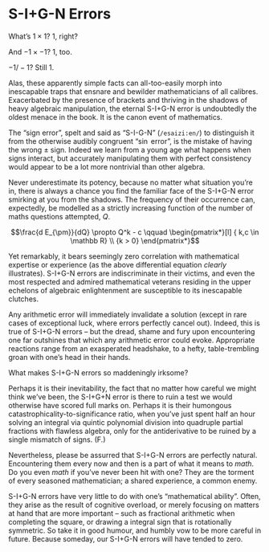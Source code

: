 # S-I+G-N Errors
<!-- #SQUARK live!
| dest = guides/sign
| capt = The “semicolon missing” of Mathematics
-->

What’s $1 \times 1$? $1$, right?

And $-1 \times -1$? $1$, too.

$-1 / -1$? Still $1$.

Alas, these apparently simple facts can all-too-easily morph into inescapable traps that ensnare and bewilder mathematicians of all calibres. Exacerbated by the presence of brackets and thriving in the shadows of heavy algebraic manipulation, the eternal S-I+G-N error is undoubtedly the oldest menace in the book. It is the canon event of mathematics.

```math
```

The “sign error”, spelt and said as “S-I-G-N” (`/esaizi:en/`) to distinguish it from the otherwise audibly congruent “$\sin$ error”, is the mistake of having the wrong $\pm$ sign. Indeed we learn from a young age what happens when signs interact, but accurately manipulating them with perfect consistency would appear to be a lot more nontrivial than other algebra.

Never underestimate its potency, because no matter what situation you’re in, there is always a chance you find the familiar face of the S-I+G-N error smirking at you from the shadows. The frequency of their occurrence can, expectedly, be modelled as a strictly increasing function of the number of maths questions attempted, $Q$.

```math
\frac{d E_{\pm}}{dQ} \propto Q^k - c
  \qquad \begin{pmatrix*}[l]
    { k,c \in \mathbb R} \\
    {k > 0}
  \end{pmatrix*}
```

Yet remarkably, it bears seemingly zero correlation with mathematical expertise or experience (as the above differential equation *clearly* illustrates). S-I+G-N errors are indiscriminate in their victims, and even the most respected and admired mathematical veterans residing in the upper echelons of algebraic enlightenment are susceptible to its inescapable clutches.

```math
```

Any arithmetic error will immediately invalidate a solution (except in rare cases of exceptional luck, where errors perfectly cancel out). Indeed, this is true of S-I+G-N errors – but the dread, shame and fury upon encountering one far outshines that which any arithmetic error could evoke. Appropriate reactions range from an exasperated headshake, to a hefty, table-trembling groan with one’s head in their hands.

What makes S-I+G-N errors so maddeningly irksome?

Perhaps it is their inevitability, the fact that no matter how careful we might think we’ve been, the S-I+G+N error is there to ruin a test we would otherwise have scored full marks on. Perhaps it is their humongous catastrophicality-to-significance ratio, when you’ve just spent half an hour solving an integral via quintic polynomial division into quadruple partial fractions with flawless algebra, only for the antiderivative to be ruined by a single mismatch of signs. (F.)

Nevertheless, please be assurred that S-I+G-N errors are perfectly natural. Encountering them every now and then is a part of what it means to *math*. Do you even *math* if you’ve never been hit with one? They are the torment of every seasoned mathematician; a shared experience, a common enemy.

S-I+G-N errors have very little to do with one’s “mathematical ability”. Often, they arise as the result of cognitive overload, or merely focusing on matters at hand that are more important – such as fractional arithmetic when completing the square, or drawing a integral sign that is rotationally symmetric. So take it in good humour, and humbly vow to be more careful in future. Because someday, our S-I+G-N errors will have tended to zero.
